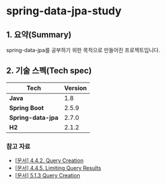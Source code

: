 # spring-data-jpa-study

## 1. 요약(Summary)

spring-data-jpa를 공부하기 위한 목적으로 만들어진 프로젝트입니다.

## 2. 기술 스펙(Tech spec)

| Tech                | Version |
|---------------------|--------|
| **Java**            | 1.8    |
| **Spring Boot**     | 2.5.9  |
| **Spring-data-jpa** | 2.7.0  |
| **H2**              | 2.1.2  |

### 참고 자료

- [[문서] 4.4.2. Query Creation](https://docs.spring.io/spring-data/jpa/docs/current/reference/html/#repositories.query-methods.query-creation)
- [[문서] 4.4.5. Limiting Query Results](https://docs.spring.io/spring-data/jpa/docs/current/reference/html/#repositories.limit-query-result)
- [[문서] 5.1.3 Query Creation](https://docs.spring.io/spring-data/jpa/docs/current/reference/html/#jpa.query-methods.query-creation)
